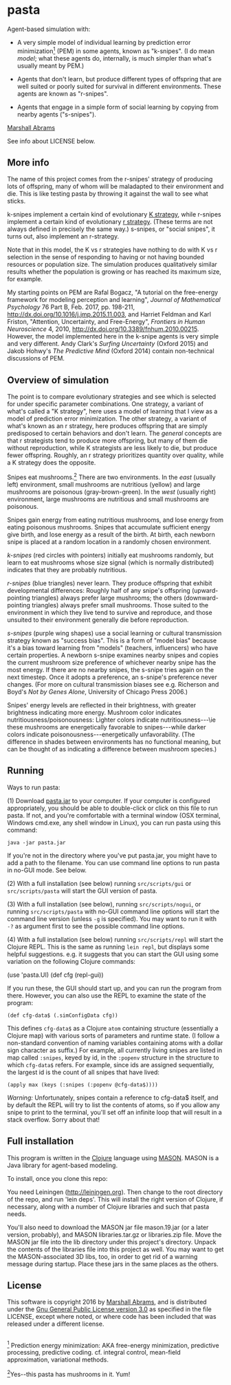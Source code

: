 # pasta

Agent-based simulation with:

* A very simple model of individual learning by prediction error
minimization<a href="#WhatsPEMnote" id="WhatsPEMref"><sup>1</sup></a>
(PEM) in some agents, known as "k-snipes".  (I do mean *model*; what
these agents do, internally, is much simpler than what's usually meant
by PEM.)

* Agents that don't learn, but produce different types of offspring
that are well suited or poorly suited for survival in different
environments.  These agents are known as "r-snipes".

* Agents that engage in a simple form of social learning by copying
  from nearby agents ("s-snipes").

<a href="http://members.logical.net/~marshall">Marshall Abrams</a>

See info about LICENSE below.

## More info

The name of this project comes from the r-snipes' strategy of
producing lots of offspring, many of whom will be maladapted to their
environment and die.  This is like testing pasta by throwing it against
the wall to see what sticks.

k-snipes implement a certain kind of evolutionary  <a
href="http://www.oxfordreference.com/view/10.1093/acref/9780199766444.001.0001/acref-9780199766444-e-3642?rskey=KrGgBD&result=1">K
strategy</a>, while r-snipes implement a certain kind of evolutionary <a
href="http://www.oxfordreference.com/view/10.1093/acref/9780199766444.001.0001/acref-9780199766444-e-6006?rskey=XfTY4o&result=1">r
strategy</a>.  (These terms are not always defined in precisely the same
way.)  s-snipes, or "social snipes", it turns out, also implement an r-strategy.

Note that in this model, the K vs r strategies have nothing to do with
K vs r selection in the sense of responding to having or not having
bounded resources or population size.  The simulation produces
qualitatively similar results whether the population is growing or has
reached its maximum size, for example.

My starting points on PEM are Rafal Bogacz, "A tutorial on the
free-energy framework for modeling perception and learning", *Journal
of Mathematical Psychology* 76 Part B, Feb. 2017, pp. 198-211,
http://dx.doi.org/10.1016/j.jmp.2015.11.003, and Harriet Feldman and
Karl Friston, "Attention, Uncertainty, and Free-Energy", *Frontiers in
Human Neuroscience* 4, 2010,
http://dx.doi.org/10.3389/fnhum.2010.00215.  However, the model
implemented here in the k-snipe agents is very simple and very
different.  Andy Clark's <em>Surfing Uncertainty</em> (Oxford 2015)
and Jakob Hohwy's <em>The Predictive Mind</em> (Oxford 2014) contain
non-technical discussions of PEM.

## Overview of simulation

The point is to compare evolutionary strategies and see which is
selected for under specific parameter combinations.  One strategy, a
variant of what's called a "K strategy", here uses a model of learning
that I view as a model of prediction error minimization.  The other
strategy, a variant of what's known as an r strategy, here produces
offspring that are simply predisposed to certain behaviors and don't
learn.  The *general* concepts are that r strategists tend to produce
more offspring, but many of them die without reproduction, while K
strategists are less likely to die, but produce fewer offspring.
Roughly, an r strategy prioritizes quantity over quality, while a K
strategy does the opposite.

Snipes eat mushrooms.<a id="joke1ref" href="#joke1"><sup>2</sup></a>
There are two environments.  In the *east* (usually left)
environment, small mushrooms are nutritious (yellow) and large mushrooms
are poisonous (gray-brown-green).  In the *west* (usually right)
environment, large mushrooms are nutritious and small mushrooms are
poisonous.

Snipes gain energy from eating nutritious mushrooms, and lose energy
from eating poisonous mushrooms.  Snipes that accumulate sufficient
energy give birth, and lose energy as a result of the birth.  At
birth, each newborn snipe is placed at a random location in a randomly
chosen environment.

*k-snipes* (red circles with pointers) initially eat mushrooms
randomly,  but learn to eat mushrooms whose size signal (which is
normally distributed) indicates that they are probably nutritious.

*r-snipes* (blue triangles) never learn.  They produce offspring that
exhibit developmental differences: Roughly half of any snipe's
offspring (upward-pointing triangles) always prefer large mushrooms;
the others (downward-pointing triangles) always prefer small
mushrooms.  Those suited to the environment in which they live tend to
survive and reproduce, and those unsuited to their environment
generally die before reproduction.

*s-snipes* (purple wing shapes) use a social learning or cultural
transmission strategy known as "success bias".  This is a form of
"model bias" because it's a bias toward learning from "models"
(teachers, influencers) who have certain properties. A newborn s-snipe
examines nearby snipes and copies the current mushroom size preference
of whichever nearby snipe has the most energy.  If there are no nearby
snipes, the s-snipe tries again on the next timestep.  Once it adopts
a preference, an s-snipe's preference never changes.  (For more on cultural
transmission biases see e.g. Richerson and Boyd's <em>Not by Genes
Alone</em>, University of Chicago Press 2006.)

Snipes' energy levels are reflected in their brightness, with greater
brightness indicating more energy.  Mushroom color indicates
nutritiousness/poisonousness:  Lighter colors indicate
nutritiousness---\ie these mushrooms are energetically favorable to
snipes---while darker colors indicate poisonousness---energetically
unfavorability.  (The difference in shades between environments has no
functional meaning, but can be thought of as indicating a difference
between mushroom species.)

## Running

Ways to run pasta:

(1) Download <a
href="http://members.logical.net/~marshall/pasta.jar">pasta.jar</a> to your
computer.  If your computer is configured appropriately, you should be
able to double-click or click on this file to run pasta.  If not, and
you're comfortable with a terminal window (OSX terminal, Windows
cmd.exe, any shell window in Linux), you can run pasta using this
command:

    java -jar pasta.jar

If you're not in the directory where you've put pasta.jar, you might
have to add a path to the filename.  You can use command line options to
run pasta in no-GUI mode.  See below.  


(2) With a full installation (see below) running `src/scripts/gui` or
`src/scripts/pasta` will start the GUI version of pasta.

(3) With a full installation (see below), running `src/scripts/nogui`,
or running `src/scripts/pasta` with no-GUI command line options will start the
command line version (unless `-g` is specified).  You may want to run it
with `-?` as argument first to see the possible command line options.

(4) With a full installation (see below) running `src/scripts/repl` will
start the Clojure REPL.  This is the same as running `lein repl`, but
displays some helpful suggestions.  e.g. it suggests that you can start
the GUI using some variation on the following Clojure commands:

   (use 'pasta.UI) (def cfg (repl-gui))

If you run these, the GUI should start up, and you can run the program
from there. However, you can also use the REPL to examine the state of
the program:

    (def cfg-data$ (.simConfigData cfg))

This defines `cfg-data$` as a Clojure `atom` containing structure
(essentially a Clojure map) with various sorts of parameters and
runtime state.  (I follow a non-standard convention of naming
variables containing atoms with a dollar sign character as suffix.)
For example, all currently living snipes are listed in map called
`:snipes`, keyed by id, in the `:popenv` structure in the structure to
which `cfg-data$` refers. For example, since ids are assigned
sequentially, the largest id is the count of all snipes that have
lived:

    (apply max (keys (:snipes (:popenv @cfg-data$))))

*Warning:* Unfortunately, snipes contain a reference to cfg-data$ itself,
and by default the REPL will try to list the contents of atoms, so if
you allow any snipe to print to the terminal, you'll set off an
infinite loop that will result in a stack overflow.  Sorry about that!


## Full installation

This program is written in the [Clojure](https://clojure.org) language
using [MASON](http://cs.gmu.edu/~eclab/projects/mason).  MASON is a
Java library for agent-based modeling.

To install, once you clone this repo:

You need Leiningen (http://leiningen.org).  Then change to the root
directory of the repo, and run 'lein deps'.  This will install the right
version of Clojure, if necessary, along with a number of Clojure
libraries and such that pasta needs.

You'll also need to download the MASON jar file mason.19.jar (or a later
version, probably), and MASON libraries.tar.gz or libraries.zip file.
Move the MASON jar file into the lib directory under this project's
directory. Unpack the contents of the libraries file into this project
as well.   You may want to get the MASON-associated 3D libs, too, in
order to get rid of a warning message during startup.  Place these
jars in the same places as the others.


## License

This software is copyright 2016 by [Marshall
Abrams](http://members.logical.net/~marshall/), and is distributed
under the [Gnu General Public License version
3.0](http://www.gnu.org/copyleft/gpl.html) as specified in the file
LICENSE, except where noted, or where code has been included that was
released under a different license.

##

<a id="WhatsPEMnote" href="#WhatsPEMref"><sup>1</sup></a> Prediction energy minimization: AKA free-energy minimization, predictive
processing, predictive coding. cf. integral control, mean-field
approximation, variational methods.

<a id="joke1" href="#joke1ref"><sup>2</sup></a>Yes--this pasta has mushrooms in it.  Yum!
